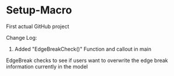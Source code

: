 # Setup-Macro
First actual GitHub project

Change Log:
1. Added "EdgeBreakCheck()" Function and callout in main
  
  EdgeBreak checks to see if users want to overwrite the edge break information currently in the model

